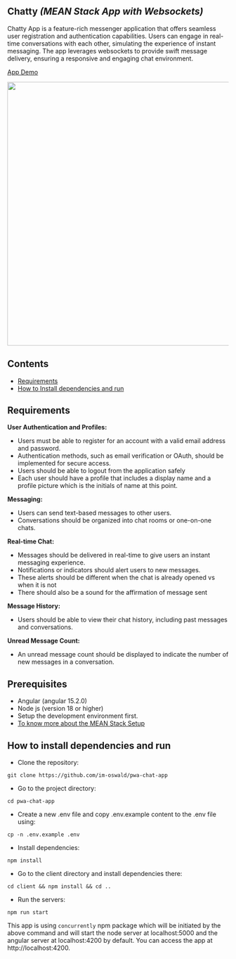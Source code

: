 ## Chatty _(MEAN Stack App with Websockets)_

Chatty App is a feature-rich messenger application that offers seamless user registration and authentication capabilities. Users can engage in real-time conversations with each other, simulating the experience of instant messaging. The app leverages websockets to provide swift message delivery, ensuring a responsive and engaging chat environment.

[App Demo](https://shorturl.at/swACH)

<img src="./client/src/assets/gifs/demo.gif?raw=true" width="600px">

## Contents

- [Requirements](#-requirements)
- [How to Install dependencies and run](#-how-to-install-dependencies-and-run)

## Requirements

**User Authentication and Profiles:**

- Users must be able to register for an account with a valid email address and password.
- Authentication methods, such as email verification or OAuth, should be implemented for secure access.
- Users should be able to logout from the application safely
- Each user should have a profile that includes a display name and a profile picture which is the initials of name at this point.

**Messaging:**
- Users can send text-based messages to other users.
- Conversations should be organized into chat rooms or one-on-one chats.

**Real-time Chat:**
- Messages should be delivered in real-time to give users an instant messaging experience.
- Notifications or indicators should alert users to new messages.
- These alerts should be different when the chat is already opened vs when it is not
- There should also be a sound for the affirmation of message sent

**Message History:**
- Users should be able to view their chat history, including past messages and conversations.

**Unread Message Count:**
- An unread message count should be displayed to indicate the number of new messages in a conversation.

## Prerequisites

- Angular (angular 15.2.0)
- Node js (version 18 or higher)
- Setup the development environment first.
- [To know more about the MEAN Stack Setup](https://www.javatpoint.com/setup-components-of-mean-stack)

## How to install dependencies and run

- Clone the repository:

```
git clone https://github.com/im-oswald/pwa-chat-app
```

- Go to the project directory:

```
cd pwa-chat-app
```

- Create a new .env file and copy .env.example content to the .env file using:

```
cp -n .env.example .env
```

- Install dependencies:

```
npm install
```

- Go to the client directory and install dependencies there:

```
cd client && npm install && cd ..
```

- Run the servers:

```
npm run start
```

This app is using `concurrently` npm package which will be initiated by the above command and will start the node server at localhost:5000 and the angular server at localhost:4200 by default. You can access the app at http://localhost:4200.
